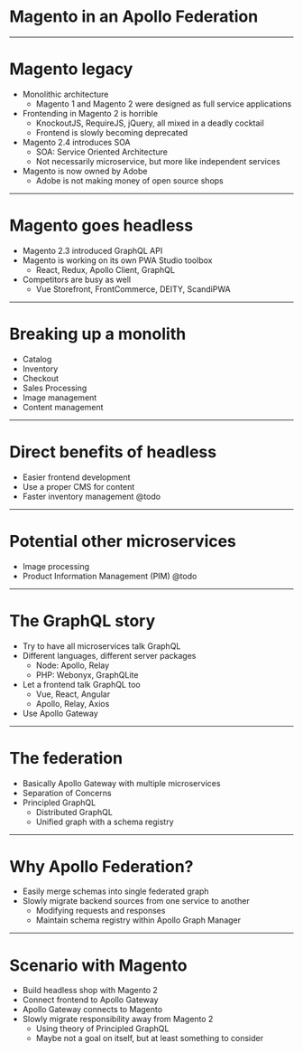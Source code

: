 # Magento in an Apollo Federation

---
# Magento legacy
- Monolithic architecture
  - Magento 1 and Magento 2 were designed as full service applications
- Frontending in Magento 2 is horrible
  - KnockoutJS, RequireJS, jQuery, all mixed in a deadly cocktail
  - Frontend is slowly becoming deprecated
- Magento 2.4 introduces SOA
  - SOA: Service Oriented Architecture
  - Not necessarily microservice, but more like independent services
- Magento is now owned by Adobe
  - Adobe is not making money of open source shops

---
# Magento goes headless
- Magento 2.3 introduced GraphQL API
- Magento is working on its own PWA Studio toolbox
  - React, Redux, Apollo Client, GraphQL
- Competitors are busy as well
  - Vue Storefront, FrontCommerce, DEITY, ScandiPWA
  
---
# Breaking up a monolith
- Catalog
- Inventory
- Checkout
- Sales Processing
- Image management
- Content management

---
# Direct benefits of headless
- Easier frontend development
- Use a proper CMS for content
- Faster inventory management
@todo

---
# Potential other microservices
- Image processing
- Product Information Management (PIM)
@todo

---
# The GraphQL story
- Try to have all microservices talk GraphQL
- Different languages, different server packages
  - Node: Apollo, Relay
  - PHP: Webonyx, GraphQLite
- Let a frontend talk GraphQL too
  - Vue, React, Angular
  - Apollo, Relay, Axios
- Use Apollo Gateway 

---
# The federation
- Basically Apollo Gateway with multiple microservices
- Separation of Concerns
- Principled GraphQL
  - Distributed GraphQL
  - Unified graph with a schema registry

---
# Why Apollo Federation?
- Easily merge schemas into single federated graph
- Slowly migrate backend sources from one service to another
  - Modifying requests and responses
  - Maintain schema registry within Apollo Graph Manager

---
# Scenario with Magento
- Build headless shop with Magento 2
- Connect frontend to Apollo Gateway
- Apollo Gateway connects to Magento
- Slowly migrate responsibility away from Magento 2
  - Using theory of Principled GraphQL
  - Maybe not a goal on itself, but at least something to consider



